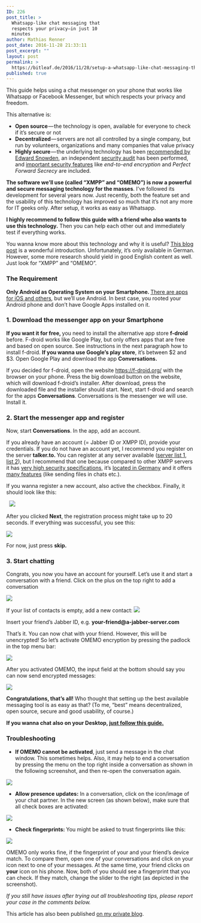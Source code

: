 ```yaml
---
ID: 226
post_title: >
  Whatsapp-like chat messaging that
  respects your privacy–in just 10
  minutes
author: Mathias Renner
post_date: 2016-11-28 21:33:11
post_excerpt: ""
layout: post
permalink: >
  https://bitleaf.de/2016/11/28/setup-a-whatsapp-like-chat-messaging-that-respects-your-privacy-in-just-10-minutes/
published: true
---
```

<span class="graf-dropCap">T</span>his guide helps using a chat messenger on your phone that works like Whatsapp or Facebook Messenger, but which respects your privacy and freedom.<!--more-->

This alternative is:
<ul class="postList">
 	<li id="2410" class="graf graf--li graf-after--p"><strong class="markup--strong markup--li-strong">Open source</strong> — the technology is open, available for everyone to check if it’s secure or not</li>
 	<li id="3669" class="graf graf--li graf-after--li"><strong class="markup--strong markup--li-strong">Decentralized</strong> — servers are not all controlled by a single company, but run by volunteers, organizations and many companies that value privacy</li>
 	<li id="c625" class="graf graf--li graf-after--li"><strong class="markup--strong markup--li-strong">Highly secure</strong> — the underlying technology has been <a class="markup--anchor markup--li-anchor" href="http://www.theverge.com/2015/11/3/9662724/signal-encrypted-chat-app-android-edward-snowden" target="_blank" rel="nofollow noopener" data-href="http://www.theverge.com/2015/11/3/9662724/signal-encrypted-chat-app-android-edward-snowden">recommended by Edward Snowden</a>, an independent <a class="markup--anchor markup--li-anchor" href="https://conversations.im/omemo/audit.pdf" target="_blank" rel="nofollow noopener" data-href="https://conversations.im/omemo/audit.pdf">security audit</a> has been performed, and <a class="markup--anchor markup--li-anchor" href="https://conversations.im/omemo/" target="_blank" rel="nofollow noopener" data-href="https://conversations.im/omemo/">important security features</a> like <em class="markup--em markup--li-em">end-to-end encryption</em> and <em class="markup--em markup--li-em">Perfect Forward Secrecy</em> are included.</li>
</ul>
<p id="bf4a" class="graf graf--p graf-after--li"><strong class="markup--strong markup--p-strong">The software we’ll use (called “XMPP” and “OMEMO”) is now a powerful and secure messaging technology for the masses</strong>. I’ve followed its development for several years now. Just recently, both the feature set and the usability of this technology has improved so much that it’s not any more for IT geeks only. After setup, it works as easy as Whatsapp.</p>
<strong class="markup--strong markup--p-strong">I highly recommend to follow this guide with a friend who also wants to use this technology.</strong> Then you can help each other out and immediately test if everything works.
<p id="7e92" class="graf graf--p graf-after--p">You wanna know more about this technology and why it is useful? <a class="markup--anchor markup--p-anchor" href="https://www.kuketz-blog.de/conversations-sicherer-android-messenger/" target="_blank" rel="nofollow noopener" data-href="https://www.kuketz-blog.de/conversations-sicherer-android-messenger/">This blog post</a> is a wonderful introduction. Unfortunately, it’s only available in German. However, some more research should yield in good English content as well. Just look for “XMPP” and “OMEMO”.</p>

<h3 id="6f59" class="graf graf--h3 graf-after--p"><strong class="markup--strong markup--h3-strong">The Requirement</strong></h3>
<p id="13f8" class="graf graf--p graf-after--h3"><strong class="markup--strong markup--p-strong">Only Android as Operating System on your Smartphone. </strong><a class="markup--anchor markup--p-anchor" href="http://xmpp.org/software/clients.html" target="_blank" rel="nofollow noopener" data-href="http://xmpp.org/software/clients.html">There are apps for iOS and others</a>, but we’ll use Android. In best case, you rooted your Android phone and don’t have Google Apps installed on it.</p>

<h3 id="a137" class="graf graf--h3 graf-after--p"><strong>1. Download the messenger app on your Smartphone</strong></h3>
<p id="5552" class="graf graf--p graf-after--h3"><strong class="markup--strong markup--p-strong">If you want it for free, </strong>you need to install the alternative app store <strong class="markup--strong markup--p-strong">f-droid </strong>before. F-droid works like Google Play, but only offers apps that are free and based on open source. See instructions in the next paragraph how to install f-droid.
<strong class="markup--strong markup--p-strong">If you wanna use Google’s play store</strong>, it’s between $2 and $3. Open Google Play and download the app <strong class="markup--strong markup--p-strong">Conversations.</strong></p>
<p id="35c0" class="graf graf--p graf-after--p">If you decided for f-droid, open the website <a class="markup--anchor markup--p-anchor" href="https://f-droid.org/" target="_blank" rel="nofollow noopener" data-href="https://f-droid.org/">https://f-droid.org/</a> with the browser on your phone. Press the big download button on the website, which will download f-droid’s installer. After download, press the downloaded file and the installer should start. Next, start f-droid and search for the apps <strong class="markup--strong markup--p-strong">Conversations</strong>. Conversations is the messenger we will use. Install it.</p>

<h3 id="c77c" class="graf graf--h3 graf-after--p"><strong>2. Start the messenger app and register</strong></h3>
<p id="6e2c" class="graf graf--p graf-after--h3">Now, start <strong class="markup--strong markup--p-strong">Conversations</strong>. In the app, add an account.</p>
<p id="4cf3" class="graf graf--p graf-after--p">If you already have an account (= Jabber ID or XMPP ID), provide your credentials. If you do not have an account yet, I recommend you register on the server <strong class="markup--strong markup--p-strong">talker.to. </strong>You can register at any server available (<a class="markup--anchor markup--p-anchor" href="https://gultsch.de/compliance_ranked.html" target="_blank" rel="nofollow noopener" data-href="https://gultsch.de/compliance_ranked.html">server list 1</a>, <a class="markup--anchor markup--p-anchor" href="https://xmpp.net/directory.php" target="_blank" rel="nofollow noopener" data-href="https://xmpp.net/directory.php">list 2</a>), but I recommend that one because compared to other XMPP servers it has <a class="markup--anchor markup--p-anchor" href="https://xmpp.net/result.php?domain=talker.to&amp;type=server" target="_blank" rel="nofollow noopener" data-href="https://xmpp.net/result.php?domain=talker.to&amp;type=server">very high security specifications,</a> it’s <a class="markup--anchor markup--p-anchor" href="https://www.iplocation.net/" target="_blank" rel="nofollow noopener" data-href="https://www.iplocation.net/">located in Germany</a> and it offers <a class="markup--anchor markup--p-anchor" href="https://gultsch.de/compliance_ranked.html" target="_blank" rel="nofollow noopener" data-href="https://gultsch.de/compliance_ranked.html">many features</a> (like sending files in chats etc.).</p>
<p id="a2c4" class="graf graf--p graf-after--p">If you wanna register a new account, also active the checkbox. Finally, it should look like this:</p>
&nbsp;

<img class="aligncenter" src="https://cdn-images-1.medium.com/max/800/1*997ziudt9Qz3znfq2u68YQ.png" />

After you clicked <strong class="markup--strong markup--p-strong">Next</strong>, the registration process might take up to 20 seconds. If everything was successful, you see this:

<img class="aligncenter" src="https://cdn-images-1.medium.com/max/800/1*Lb6dRMFXdwf3FnF96RivQw.png" />

For now, just press <strong class="markup--strong markup--p-strong">skip.</strong>
<h3 id="c9d7" class="graf graf--h3 graf-after--p"><strong>3. Start chatting</strong></h3>
<p id="de0b" class="graf graf--p graf-after--h3">Congrats, you now you have an account for yourself. Let’s use it and start a conversation with a friend. Click on the plus on the top right to add a conversation</p>
<p class="graf graf--p graf-after--h3"><img class="aligncenter" src="https://cdn-images-1.medium.com/max/800/1*MOnO1RMTIdq0ZCdAkDfOOA.png" /></p>
If your list of contacts is empty, add a new contact:

<img class="aligncenter" src="https://cdn-images-1.medium.com/max/800/1*JMUihL4mDqd97E5hs1geFw.png" />
<p id="724f" class="graf graf--p graf-after--figure">Insert your friend’s Jabber ID, e.g. <strong class="markup--strong markup--p-strong">your-friend@a-jabber-server.com</strong></p>
<p id="eb87" class="graf graf--p graf-after--p">That’s it. You can now chat with your friend. However, this will be unencrypted! So let’s activate OMEMO encryption by pressing the padlock in the top menu bar:</p>
<img class="aligncenter" src="https://cdn-images-1.medium.com/max/800/1*CPgE-78jMO2NsELgbH6Hww.png" />
<p id="0a63" class="graf graf--p graf-after--figure">After you activated OMEMO, the input field at the bottom should say you can now send encrypted messages:</p>

<div class="aspectRatioPlaceholder is-locked"><img class="aligncenter" src="https://cdn-images-1.medium.com/max/800/1*CMBT5V0TS9w9cr0Dlct_cQ.png" /></div>
<div class="aspectRatioPlaceholder is-locked"></div>
<div class="aspectRatioPlaceholder is-locked">
<p id="efab" class="graf graf--p graf-after--figure"><strong class="markup--strong markup--p-strong">Congratulations, that’s all! </strong>Who thought that setting up the best available messaging tool is as easy as that? (To me, “best” means decentralized, open source, secure and good usability, of course.)</p>
<p id="739d" class="graf graf--p graf-after--p"><strong class="markup--strong markup--p-strong">If you wanna chat also on your Desktop, </strong><a class="markup--anchor markup--p-anchor" href="https://medium.com/@mathiasrenner/setup-xmpp-with-omemo-encryption-on-your-desktop-7f6accd8dc16#.oitm88cyj" target="_blank" data-href="https://medium.com/@mathiasrenner/setup-xmpp-with-omemo-encryption-on-your-desktop-7f6accd8dc16#.oitm88cyj"><strong class="markup--strong markup--p-strong">just follow this guide.</strong></a></p>

<h3 id="e77c" class="graf graf--h3 graf-after--p"><strong>Troubleshooting</strong></h3>
<ul class="postList">
 	<li id="2ebd" class="graf graf--li graf-after--h3"><strong class="markup--strong markup--li-strong">If OMEMO cannot be activated</strong>, just send a message in the chat window. This sometimes helps. Also, it may help to end a conversation by pressing the menu on the top right inside a conversation as shown in the following screenshot, and then re-open the conversation again.</li>
</ul>
</div>
<div class="aspectRatioPlaceholder is-locked"><img class="aligncenter" src="https://cdn-images-1.medium.com/max/800/1*FpFt-XXZ-tCaRGr7aS1c4w.png" /></div>
<div class="aspectRatioPlaceholder is-locked"></div>
<div class="aspectRatioPlaceholder is-locked">
<ul class="postList">
 	<li id="7cea" class="graf graf--li graf-after--figure"><strong class="markup--strong markup--li-strong">Allow presence updates:</strong> In a conversation, click on the icon/image of your chat partner. In the new screen (as shown below), make sure that all check boxes are activated:</li>
</ul>
</div>
<div class="aspectRatioPlaceholder is-locked"><img class="aligncenter" src="https://cdn-images-1.medium.com/max/800/1*ku0_nR9JeEGi4RxKU1ESqw.png" /></div>
<div class="aspectRatioPlaceholder is-locked"></div>
<div class="aspectRatioPlaceholder is-locked">
<ul class="postList">
 	<li id="c859" class="graf graf--li graf-after--figure"><strong class="markup--strong markup--li-strong">Check fingerprints: </strong>You might be asked to trust fingerprints like this:</li>
</ul>
</div>
<div class="aspectRatioPlaceholder is-locked"><img class="aligncenter" src="https://cdn-images-1.medium.com/max/800/1*r-Y1xRgVSg8bUJepk5FCuw.png" /></div>
<div class="aspectRatioPlaceholder is-locked"></div>
<div class="aspectRatioPlaceholder is-locked">
<p id="664d" class="graf graf--p graf-after--figure">OMEMO only works fine, if the fingerprint of your and your friend’s device match. To compare them, open one of your conversations and click on your icon next to one of your messages. At the same time, your friend clicks on <strong class="markup--strong markup--p-strong">your</strong> icon on his phone. Now, both of you should see a fingerprint that you can check. If they match, change the slider to the right (as depicted in the screenshot).</p>
<p id="7023" class="graf graf--p graf-after--p graf--trailing"><em class="markup--em markup--p-em">If you still have issues after trying out all troubleshooting tips, please report your case in the comments below.</em></p>

</div>
<div class="aspectRatioPlaceholder is-locked"></div>
This article has also been published <a href="https://medium.com/@mathiasrenner/setup-whatsapp-like-chat-messaging-with-open-source-software-complete-guide-ec7adc0d3519#.hgltf5h50">on my private blog</a>.
